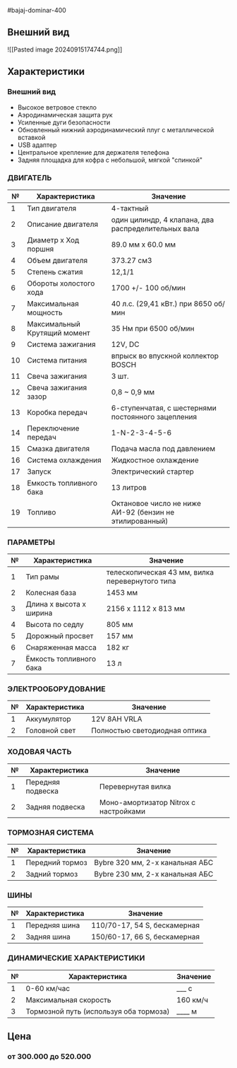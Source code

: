 #bajaj-dominar-400
## Внешний вид

![[Pasted image 20240915174744.png]]

## Характеристики

### Внешний вид
- Высокое ветровое стекло
- Аэродинамическая защита рук
- Усиленные дуги безопасности
- Обновленный нижний аэродинамический плуг с металлической вставкой
- USB адаптер
- Центральное крепление для держателя телефона
- Задняя площадка для кофра с небольшой, мягкой "спинкой"

### ДВИГАТЕЛЬ
| №  | Характеристика                      | Значение                                                                 |
|----|--------------------------------------|--------------------------------------------------------------------------|
| 1  | Тип двигателя                        | 4-тактный                                                                 |
| 2  | Описание двигателя                   | один цилиндр, 4 клапана, два распределительных вала                       |
| 3  | Диаметр х Ход поршня                 | 89.0 мм х 60.0 мм                                                         |
| 4  | Объем двигателя                      | 373.27 см3                                                                |
| 5  | Степень сжатия                       | 12,1/1                                                                    |
| 6  | Обороты холостого хода               | 1700 +/- 100 об/мин                                                       |
| 7  | Максимальная мощность                | 40 л.с. (29,41 кВт.) при 8650 об/мин                                       |
| 8  | Максимальный Крутящий момент         | 35 Нм при 6500 об/мин                                                     |
| 9  | Система зажигания                    | 12V, DC                                                                   |
| 10 | Система питания                      | впрыск во впускной коллектор BOSCH                                       |
| 11 | Свеча зажигания                      | 3 шт.                                                                     |
| 12 | Свеча зажигания зазор                | 0,8 ~ 0,9 мм                                                              |
| 13 | Коробка передач                      | 6-ступенчатая, с шестернями постоянного зацепления                        |
| 14 | Переключение передач                 | 1-N-2-3-4-5-6                                                             |
| 15 | Смазка двигателя                     | Подача масла под давлением                                               |
| 16 | Система охлаждения                   | Жидкостное охлаждение                                                     |
| 17 | Запуск                               | Электрический стартер                                                     |
| 18 | Емкость топливного бака              | 13 литров                                                                 |
| 19 | Топливо                              | Октановое число не ниже АИ-92 (бензин не этилированный)                   |

### ПАРАМЕТРЫ
| №  | Характеристика                      | Значение                                                                 |
|----|--------------------------------------|--------------------------------------------------------------------------|
| 1  | Тип рамы                             | телескопическая 43 мм, вилка перевернутого типа                           |
| 2  | Колесная база                        | 1453 мм                                                                  |
| 3  | Длина х высота х ширина              | 2156 х 1112 x 813 мм                                                      |
| 4  | Высота по седлу                      | 805 мм                                                                   |
| 5  | Дорожный просвет                     | 157 мм                                                                    |
| 6  | Снаряженная масса                    | 182 кг                                                                    |
| 7  | Ёмкость топливного бака              | 13 л                                                                     |

### ЭЛЕКТРООБОРУДОВАНИЕ
| №  | Характеристика                      | Значение                                                                 |
|----|--------------------------------------|--------------------------------------------------------------------------|
| 1  | Аккумулятор                          | 12V 8AH VRLA                                                             |
| 2  | Головной свет                        | Полностью светодиодная оптика                                            |

### ХОДОВАЯ ЧАСТЬ
| №  | Характеристика                      | Значение                                                                 |
|----|--------------------------------------|--------------------------------------------------------------------------|
| 1  | Передняя подвеска                    | Перевернутая вилка                                                       |
| 2  | Задняя подвеска                      | Моно-амортизатор Nitrox с настройками                                    |

### ТОРМОЗНАЯ СИСТЕМА
| №  | Характеристика                      | Значение                                                                 |
|----|--------------------------------------|--------------------------------------------------------------------------|
| 1  | Передний тормоз                      | Bybre 320 мм, 2-х канальная АБС                                           |
| 2  | Задний тормоз                        | Bybre 230 мм, 2-х канальная АБС                                           |

### ШИНЫ
| №  | Характеристика                      | Значение                                                                 |
|----|--------------------------------------|--------------------------------------------------------------------------|
| 1  | Передняя шина                        | 110/70-17, 54 S, бескамерная                                              |
| 2  | Задняя шина                          | 150/60-17, 66 S, бескамерная                                              |

### ДИНАМИЧЕСКИЕ ХАРАКТЕРИСТИКИ
| №  | Характеристика                      | Значение                                                                 |
|----|--------------------------------------|--------------------------------------------------------------------------|
| 1  | 0-60 км/час                          | ___ с                                                                    |
| 2  | Максимальная скорость                | 160 км/ч                                                                 |
| 3  | Тормозной путь (используя оба тормоза) | ____ м                                                                   |

## Цена
### от 300.000 до 520.000